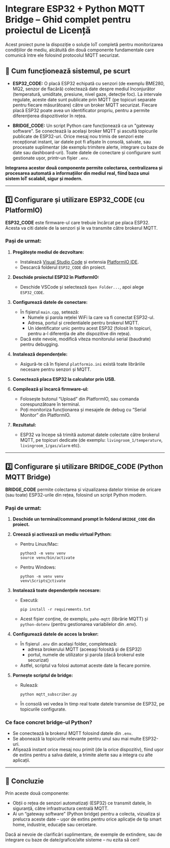 
# Integrare ESP32 + Python MQTT Bridge – Ghid complet pentru proiectul de Licență

Acest proiect pune la dispoziție o soluție IoT completă pentru monitorizarea condițiilor de mediu, alcătuită din două componente fundamentale care comunică între ele folosind protocolul MQTT securizat.

## 🧠 Cum funcționează sistemul, pe scurt

- **ESP32_CODE:** O placă ESP32 echipată cu senzori (de exemplu BME280, MQ2, senzor de flacără) colectează date despre mediul înconjurător (temperatură, umiditate, presiune, nivel gaze, detecție foc). La intervale regulate, aceste date sunt publicate prin MQTT (pe topicuri separate pentru fiecare măsurătoare) către un broker MQTT securizat. Fiecare placă ESP32 poate avea un identificator propriu, pentru a permite diferențierea dispozitivelor în rețea.

- **BRIDGE_CODE:** Un script Python care funcționează ca un "gateway software". Se conectează la același broker MQTT și ascultă topicurile publicate de ESP32-uri. Orice mesaj nou trimis de senzori este recepționat instant, iar datele pot fi afișate în consolă, salvate, sau procesate suplimentar (de exemplu trimitere alerte, integrare cu baze de date sau dashboard-uri). Toate datele de conectare și configurare sunt gestionate ușor, printr-un fișier `.env`.

**Integrarea acestor două componente permite colectarea, centralizarea și procesarea automată a informațiilor din mediul real, fiind baza unui sistem IoT scalabil, sigur și modern.**

---

## 1️⃣ Configurare și utilizare ESP32_CODE (cu PlatformIO)

**ESP32_CODE** este firmware-ul care trebuie încărcat pe placa ESP32. Acesta va citi datele de la senzori și le va transmite către brokerul MQTT.

### Pași de urmat:

1. **Pregătește mediul de dezvoltare:**
   - Instalează [Visual Studio Code](https://code.visualstudio.com/) și extensia [PlatformIO IDE](https://platformio.org/install/ide?install=vscode).
   - Descarcă folderul `ESP32_CODE` din proiect.

2. **Deschide proiectul ESP32 în PlatformIO:**
   - Deschide VSCode și selectează `Open Folder...`, apoi alege `ESP32_CODE`.

3. **Configurează datele de conectare:**
   - În fișierul `main.cpp`, setează:
     - Numele și parola rețelei WiFi la care va fi conectat ESP32-ul.
     - Adresa, portul și credentialele pentru brokerul MQTT.
     - Un identificator unic pentru acest ESP32 (folosit în topicuri, pentru a-l diferenția de alte dispozitive din rețea).
   - Dacă este nevoie, modifică viteza monitorului serial (baudrate) pentru debugging.

4. **Instalează dependențele:**
   - Asigură-te că în fișierul `platformio.ini` există toate librăriile necesare pentru senzori și MQTT.

5. **Conectează placa ESP32 la calculator prin USB.**

6. **Compilează și încarcă firmware-ul:**
   - Folosește butonul “Upload” din PlatformIO, sau comanda corespunzătoare în terminal.
   - Poți monitoriza funcționarea și mesajele de debug cu “Serial Monitor” din PlatformIO.

7. **Rezultatul:**  
   - ESP32 va începe să trimită automat datele colectate către brokerul MQTT, pe topicuri dedicate (de exemplu: `livingroom_1/temperature`, `livingroom_1/gas/alarm` etc).

---

## 2️⃣ Configurare și utilizare BRIDGE_CODE (Python MQTT Bridge)

**BRIDGE_CODE** permite colectarea și vizualizarea datelor trimise de oricare (sau toate) ESP32-urile din rețea, folosind un script Python modern.

### Pași de urmat:

1. **Deschide un terminal/command prompt în folderul `BRIDGE_CODE` din proiect.**

2. **Creează și activează un mediu virtual Python:**
   - Pentru Linux/Mac:
     ```
     python3 -m venv venv
     source venv/bin/activate
     ```
   - Pentru Windows:
     ```
     python -m venv venv
     venv\Scriptsctivate
     ```

3. **Instalează toate dependențele necesare:**
   - Execută:
     ```
     pip install -r requirements.txt
     ```
   - Acest fișier conține, de exemplu, `paho-mqtt` (librărie MQTT) și `python-dotenv` (pentru gestionarea variabilelor din .env).

4. **Configurează datele de acces la broker:**
   - În fișierul `.env` din același folder, completează:
     - adresa brokerului MQTT (aceeași folosită și de ESP32)
     - portul, numele de utilizator și parola (dacă brokerul este securizat)
   - Astfel, scriptul va folosi automat aceste date la fiecare pornire.

5. **Pornește scriptul de bridge:**
   - Rulează:
     ```
     python mqtt_subscriber.py
     ```
   - În consolă vei vedea în timp real toate datele transmise de ESP32, pe topicurile configurate.

### Ce face concret bridge-ul Python?

- Se conectează la brokerul MQTT folosind datele din `.env`.
- Se abonează la topicurile relevante pentru unul sau mai multe ESP32-uri.
- Afișează instant orice mesaj nou primit (de la orice dispozitiv), fiind ușor de extins pentru a salva datele, a trimite alerte sau a integra cu alte aplicații.

---

## 🧩 Concluzie

Prin aceste două componente:
- Obții o rețea de senzori automatizați (ESP32) ce transmit datele, în siguranță, către infrastructura centrală MQTT.
- Ai un “gateway software” (Python bridge) pentru a colecta, vizualiza și prelucra aceste date – ușor de extins pentru orice aplicație de tip smart home, industrie, educație sau cercetare.

Dacă ai nevoie de clarificări suplimentare, de exemple de extindere, sau de integrare cu baze de date/grafice/alte sisteme – nu ezita să ceri!
